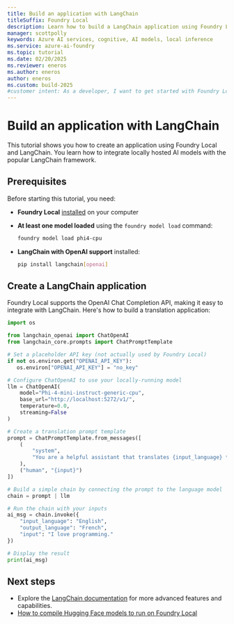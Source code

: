 ```yaml
---
title: Build an application with LangChain
titleSuffix: Foundry Local
description: Learn how to build a LangChain application using Foundry Local
manager: scottpolly
keywords: Azure AI services, cognitive, AI models, local inference
ms.service: azure-ai-foundry
ms.topic: tutorial
ms.date: 02/20/2025
ms.reviewer: eneros
ms.author: eneros
author: eneros
ms.custom: build-2025
#customer intent: As a developer, I want to get started with Foundry Local so that I can run AI models locally.
---
```


# Build an application with LangChain

This tutorial shows you how to create an application using Foundry Local and LangChain. You learn how to integrate locally hosted AI models with the popular LangChain framework.

## Prerequisites

Before starting this tutorial, you need:

- **Foundry Local** [installed](../get-started.md) on your computer
- **At least one model loaded** using the `foundry model load` command:
  ```bash
  foundry model load phi4-cpu
  ```
- **LangChain with OpenAI support** installed:

  ```bash
  pip install langchain[openai]
  ```

## Create a LangChain application

Foundry Local supports the OpenAI Chat Completion API, making it easy to integrate with LangChain. Here's how to build a translation application:

```python
import os

from langchain_openai import ChatOpenAI
from langchain_core.prompts import ChatPromptTemplate

# Set a placeholder API key (not actually used by Foundry Local)
if not os.environ.get("OPENAI_API_KEY"):
   os.environ["OPENAI_API_KEY"] = "no_key"

# Configure ChatOpenAI to use your locally-running model
llm = ChatOpenAI(
    model="Phi-4-mini-instruct-generic-cpu",
    base_url="http://localhost:5272/v1/",
    temperature=0.0,
    streaming=False
)

# Create a translation prompt template
prompt = ChatPromptTemplate.from_messages([
    (
        "system",
        "You are a helpful assistant that translates {input_language} to {output_language}."
    ),
    ("human", "{input}")
])

# Build a simple chain by connecting the prompt to the language model
chain = prompt | llm

# Run the chain with your inputs
ai_msg = chain.invoke({
    "input_language": "English",
    "output_language": "French",
    "input": "I love programming."
})

# Display the result
print(ai_msg)
```


## Next steps

- Explore the [LangChain documentation](https://python.langchain.com/docs/introduction) for more advanced features and capabilities.
- [How to compile Hugging Face models to run on Foundry Local](../how-to/how-to-compile-hf-models.md)
